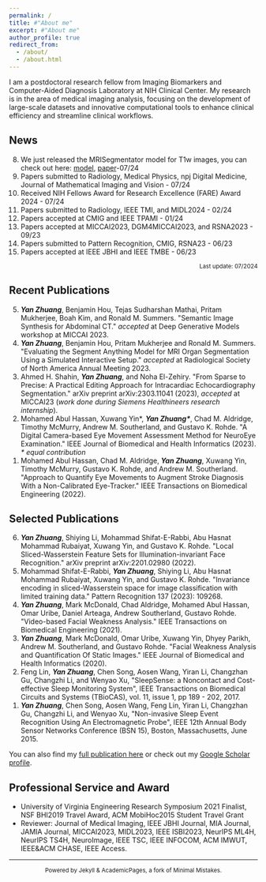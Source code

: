 ```yaml
---
permalink: /
title: #"About me"
excerpt: #"About me"
author_profile: true
redirect_from: 
  - /about/
  - /about.html
---
```



I am a postdoctoral research fellow from Imaging Biomarkers and Computer-Aided Diagnosis Laboratory at NIH Clinical Center. My research is in the area of medical imaging analysis, focusing on the development of large-scale datasets and innovative computational tools to enhance clinical efficiency and streamline clinical workflows.

<!---
My research focuses on medical image analysis, medical computer vision, and mobile health, particularly in the development of AI (deep learning) models for medical image segmentation and computer-aided diagnosis.

I am a postdoctoral research fellow from Imaging Biomarkers and Computer-Aided Diagnosis Laboratory at NIH Clinical Center. My research focuses on large-scale medical imaging analysis and medical computer vision. Specifically, I am interested in medical image segmentation and classification in the few-sample setting, i.e., few-shot learning and domain adaptation.
-->

<!---
I got my PhD from Imaging and Data Science Lab under Prof. Gustavo Rohde guidance at University of Virginia. During my PhD training, I did a research internship with cardiovascular imaging team at Siemens Healthineers, Princeton, NJ. Previously, I was a research associate @ ESC Lab under Prof. Wenyao Xu guidance from 2014-2015, University at Buffalo. I got my M.S. degree from University at Buffalo.
-->

<!---
My research interests are optimal transport learning for biomedical imaging analysis and medical computer vision. In addition, I am very interested in smart and connected health. I got my PhD from Imaging and Data Science Lab under Prof. Gustavo Rohde guidance, University of Virginia. Previously, I was a research associate @ ESC Lab under Prof. Wenyao Xu guidance from 2014-2015, University at Buffalo. I got my M.S. degree from University at Buffalo.
-->


News
-----
8. We just released the MRISegmentator model for T1w images, you can check out here: [model](https://github.com/rsummers11/MRISegmentator), [paper](https://arxiv.org/abs/2405.05944)-07/24
7. Papers submitted to Radiology, Medical Physics, npj Digital Medicine, Journal of Mathematical Imaging and Vision - 07/24
6. Received NIH Fellows Award for Research Excellence (FARE) Award 2024 - 07/24
5. Papers submitted to Radiology, IEEE TMI, and MIDL2024 - 02/24
4. Papers accepted at CMIG and IEEE TPAMI - 01/24
3. Papers accepted at MICCAI2023, DGM4MICCAI2023, and RSNA2023 - 09/23
2. Papers submitted to Pattern Recognition, CMIG, RSNA23 - 06/23
1. Papers accepted at IEEE JBHI and IEEE TMBE - 06/23


<p style="text-align:right"><sup>Last update: 07/2024</sup></p>

Recent Publications
-----
<ol reversed>
  <li> <strong><em>Yan Zhuang</em></strong>, Benjamin Hou, Tejas Sudharshan Mathai, Pritam Mukherjee, Boah Kim, and Ronald M. Summers. "Semantic Image Synthesis for Abdominal CT." <em>accepted</em> at Deep Generative Models workshop at MICCAI 2023.</li>
  <li> <strong><em>Yan Zhuang</em></strong>, Benjamin Hou, Pritam Mukherjee and Ronald M. Summers. "Evaluating the Segment Anything Model for MRI Organ Segmentation Using a Simulated Interactive Setup." <em>accepted</em> at Radiological Society of North America Annual Meeting 2023.</li>
  <li> Ahmed H. Shahin, <strong><em>Yan Zhuang</em></strong>, and Noha El-Zehiry. "From Sparse to Precise: A Practical Editing Approach for Intracardiac Echocardiography Segmentation." arXiv preprint arXiv:2303.11041 (2023), <em>accepted</em> at MICCAI23 (<em>work done during Siemens Healthineers research internship</em>).</li>
  <li> Mohamed Abul Hassan, Xuwang Yin*, <strong><em>Yan Zhuang*</em></strong>, Chad M. Aldridge, Timothy McMurry, Andrew M. Southerland, and Gustavo K. Rohde. "A Digital Camera-based Eye Movement Assessment Method for NeuroEye Examination." IEEE Journal of Biomedical and Health Informatics (2023). <em>* equal contribution</em></li>
  <li> Mohamed Abul Hassan, Chad M. Aldridge, <strong><em>Yan Zhuang</em></strong>, Xuwang Yin, Timothy McMurry, Gustavo K. Rohde, and Andrew M. Southerland. "Approach to Quantify Eye Movements to Augment Stroke Diagnosis With a Non-Calibrated Eye-Tracker." IEEE Transactions on Biomedical Engineering (2022).</li>
</ol>


Selected Publications
-----
<ol reversed>
  <li><strong><em>Yan Zhuang</em></strong>, Shiying Li, Mohammad Shifat-E-Rabbi, Abu Hasnat Mohammad Rubaiyat, Xuwang Yin, and Gustavo K. Rohde. "Local Sliced-Wasserstein Feature Sets for Illumination-invariant Face Recognition." arXiv preprint arXiv:2201.02980 (2022).</li>
  <li> Mohammad Shifat-E-Rabbi, <strong><em>Yan Zhuang</em></strong>, Shiying Li, Abu Hasnat Mohammad Rubaiyat, Xuwang Yin, and Gustavo K. Rohde. "Invariance encoding in sliced-Wasserstein space for image classification with limited training data." Pattern Recognition 137 (2023): 109268.</li>
  <li><strong><em>Yan Zhuang</em></strong>, Mark McDonald, Chad Aldridge, Mohamed Abul Hassan, Omar Uribe, Daniel Arteaga, Andrew Southerland, Gustavo Rohde. "Video-based Facial Weakness Analysis." IEEE Transactions on Biomedical Engineering (2021).</li>
  <li><strong><em>Yan Zhuang</em></strong>, Mark McDonald, Omar Uribe, Xuwang Yin, Dhyey Parikh, Andrew M. Southerland, and Gustavo Rohde. "Facial Weakness Analysis and Quantification Of Static Images." IEEE Journal of Biomedical and Health Informatics (2020).</li>
  <li>Feng Lin, <strong><em>Yan Zhuang</em></strong>, Chen Song, Aosen Wang, Yiran Li, Changzhan Gu, Changzhi Li, and Wenyao Xu, "SleepSense: a Noncontact and Cost-effective Sleep Monitoring System", IEEE Transactions on Biomedical Circuits and Systems (TBioCAS), vol. 11, issue 1, pp 189 - 202, 2017.</li>
  <li><strong><em>Yan Zhuang</em></strong>, Chen Song, Aosen Wang, Feng Lin, Yiran Li, Changzhan Gu, Changzhi Li, and Wenyao Xu, "Non-invasive Sleep Event Recognition Using An Electromagnetic Probe", IEEE 12th Annual Body Sensor Networks Conference (BSN 15), Boston, Massachusetts, June 2015.</li>
</ol>

You can also find my [full publication here](https://yanzhuangnanjing.github.io/full-publication/) or check out my [Google Scholar profile](https://scholar.google.com/citations?user=v562Dw4AAAAJ&hl=en&authuser=1).


Professional Service and Award
----- 

* University of Virginia Engineering Research Symposium 2021 Finalist, NSF BHI2019 Travel Award, ACM MobiHoc2015 Student Travel Grant
* Reviewer: Journal of Medical Imaging, IEEE JBHI Journal, MIA Journal, JAMIA Journal, MICCAI2023, MIDL2023, IEEE ISBI2023, NeurIPS ML4H, NeurIPS TS4H, NeuroImage, IEEE TSC, IEEE INFOCOM, ACM IMWUT, IEEE&ACM CHASE, IEEE Access.


-----
<p style="text-align:center"><sup>Powered by Jekyll & AcademicPages, a fork of Minimal Mistakes. </sup></p>


